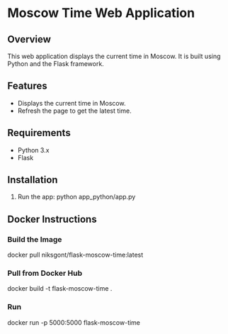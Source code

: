 # Moscow Time Web Application

## Overview
This web application displays the current time in Moscow. It is built using Python and the Flask framework.

## Features
- Displays the current time in Moscow.
- Refresh the page to get the latest time.

## Requirements
- Python 3.x
- Flask

## Installation
1. Run the app:
    python app_python/app.py

## Docker Instructions

### Build the Image
docker pull niksgont/flask-moscow-time:latest
### Pull from Docker Hub
docker build -t flask-moscow-time .
### Run
docker run -p 5000:5000 flask-moscow-time
